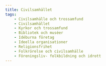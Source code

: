```yaml
---
title: Civilsamhället
tags:
    - Civilsamhälle och trossamfund
    - Civilsamhället
    - Kyrkor och trossamfund
    - Bibliotek och muséer
    - Idéburna företag
    - Ideella organisationer
    - Religionsfrihet
    - Folkrörelse och civilsamhälle
    - Föreningsliv- folkbildning och idrott
---
```

